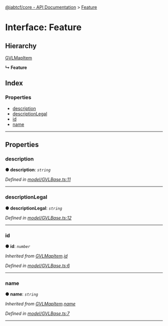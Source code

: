 [@iabtcf/core - API Documentation](../README.md) > [Feature](../interfaces/feature.md)

# Interface: Feature

## Hierarchy

 [GVLMapItem](gvlmapitem.md)

**↳ Feature**

## Index

### Properties

* [description](feature.md#description)
* [descriptionLegal](feature.md#descriptionlegal)
* [id](feature.md#id)
* [name](feature.md#name)

---

## Properties

<a id="description"></a>

###  description

**● description**: *`string`*

*Defined in [model/GVLBase.ts:11](https://github.com/chrispaterson/iabtcf-es/blob/c3b1466/modules/core/src/model/GVLBase.ts#L11)*

___
<a id="descriptionlegal"></a>

###  descriptionLegal

**● descriptionLegal**: *`string`*

*Defined in [model/GVLBase.ts:12](https://github.com/chrispaterson/iabtcf-es/blob/c3b1466/modules/core/src/model/GVLBase.ts#L12)*

___
<a id="id"></a>

###  id

**● id**: *`number`*

*Inherited from [GVLMapItem](gvlmapitem.md).[id](gvlmapitem.md#id)*

*Defined in [model/GVLBase.ts:6](https://github.com/chrispaterson/iabtcf-es/blob/c3b1466/modules/core/src/model/GVLBase.ts#L6)*

___
<a id="name"></a>

###  name

**● name**: *`string`*

*Inherited from [GVLMapItem](gvlmapitem.md).[name](gvlmapitem.md#name)*

*Defined in [model/GVLBase.ts:7](https://github.com/chrispaterson/iabtcf-es/blob/c3b1466/modules/core/src/model/GVLBase.ts#L7)*

___

